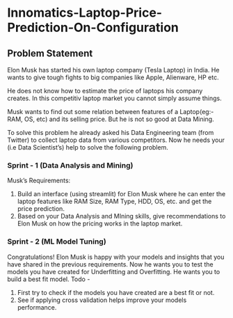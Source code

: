 # Innomatics-Laptop-Price-Prediction-On-Configuration

## Problem Statement

Elon Musk has started his own laptop company (Tesla Laptop) in India. He wants to give tough fights to big companies like Apple, Alienware, HP etc.

He does not know how to estimate the price of laptops his company creates. In this competitiv laptop market you cannot simply assume things.

Musk wants to find out some relation between features of a Laptop(eg:- RAM, OS, etc) and its selling price. But he is not so good at Data Mining.

To solve this problem he already asked his Data Engineering team (from Twitter) to collect laptop data from various competitors. Now he needs your (i.e Data Scientist’s) help to solve the following problem.

### Sprint - 1 (Data Analysis and Mining)
Musk’s Requirements:
1. Build an interface (using streamlit) for Elon Musk where he can enter the laptop features like RAM Size, RAM Type, HDD, OS, etc. and get the price prediction.
2. Based on your Data Analysis and MIning skills, give recommendations to Elon Musk on how the pricing works in the laptop market.

### Sprint - 2 (ML Model Tuning)
Congratulations! Elon Musk is happy with your models and insights that you have shared in the previous requirements. Now he wants you to test the models you have created for Underfitting and Overfitting. He wants you to build a best fit model.
Todo -
1. First try to check if the models you have created are a best fit or not.
2. See if applying cross validation helps improve your models performance.
